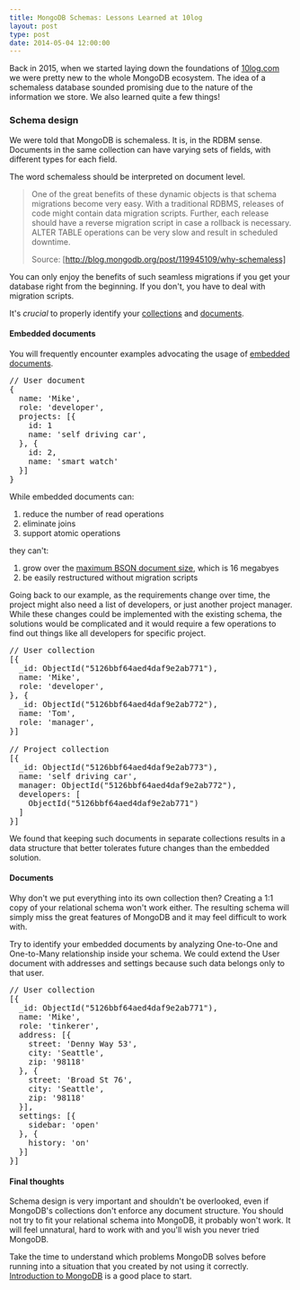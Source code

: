 ```yaml
---
title: MongoDB Schemas: Lessons Learned at 10log
layout: post
type: post
date: 2014-05-04 12:00:00
---
```


Back in 2015, when we started laying down the foundations of [10log.com](https://10log.com) we were pretty new to the whole MongoDB ecosystem. The idea of a schemaless database sounded promising due to the nature of the information we store. We also learned quite a few things!

### Schema design
We were told that MongoDB is schemaless. It is, in the RDBM sense. Documents in the same collection can have varying sets of fields, with different types for each field.

The word schemaless should be interpreted on document level.

> One of the great benefits of these dynamic objects is that schema migrations become very easy.  With a traditional RDBMS, releases of code might contain data migration scripts.  Further, each release should have a reverse migration script in case a rollback is necessary.  ALTER TABLE operations can be very slow and result in scheduled downtime.
>
> Source: [http://blog.mongodb.org/post/119945109/why-schemaless]

You can only enjoy the benefits of such seamless migrations if you get your database right from the beginning. If you don't, you have to deal with migration scripts.

It's *crucial* to properly identify your [collections] and [documents].

#### Embedded documents

You will frequently encounter examples advocating the usage of [embedded documents].

<pre>
// User document
{
  name: 'Mike',
  role: 'developer',
  projects: [{
    id: 1
    name: 'self driving car',
  }, {
    id: 2,
    name: 'smart watch'
  }]
}
</pre>

While embedded documents can:

1. reduce the number of read operations
2. eliminate joins
3. support atomic operations

they can't:

1. grow over the [maximum BSON document size], which is 16 megabyes
2. be easily restructured without migration scripts

Going back to our example, as the requirements change over time, the project might also need a list of developers, or just another project manager. While these changes could be implemented with the existing schema, the solutions would be complicated and it would require a few operations to find out things like all developers for specific project.

<pre>
// User collection
[{
  &#95;id: ObjectId("5126bbf64aed4daf9e2ab771"),
  name: 'Mike',
  role: 'developer',
}, {
  &#95;id: ObjectId("5126bbf64aed4daf9e2ab772"),
  name: 'Tom',
  role: 'manager',
}]

// Project collection
[{
  &#95;id: ObjectId("5126bbf64aed4daf9e2ab773"),
  name: 'self driving car',
  manager: ObjectId("5126bbf64aed4daf9e2ab772"),
  developers: [
    ObjectId("5126bbf64aed4daf9e2ab771")
  ]
}]
</pre>

We found that keeping such documents in separate collections results in a data structure that better tolerates future changes than the embedded solution.

#### Documents
Why don't we put everything into its own collection then? Creating a 1:1 copy of your relational schema won't work either. The resulting schema will simply miss the great features of MongoDB and it may feel difficult to work with.

Try to identify your embedded documents by analyzing One-to-One and One-to-Many relationship inside your schema. We could extend the User document with addresses and settings because such data belongs only to that user.

<pre>
// User collection
[{
  &#95;id: ObjectId("5126bbf64aed4daf9e2ab771"),
  name: 'Mike',
  role: 'tinkerer',
  address: [{
    street: 'Denny Way 53',
    city: 'Seattle',
    zip: '98118'
  }, {
    street: 'Broad St 76',
    city: 'Seattle',
    zip: '98118'
  }],
  settings: [{
    sidebar: 'open'
  }, {
    history: 'on'
  }]
}]
</pre>

#### Final thoughts
Schema design is very important and shouldn't be overlooked, even if MongoDB's collections don't enforce any document structure. You should not try to fit your relational schema into MongoDB, it probably won't work. It will feel unnatural, hard to work with and you'll wish you never tried MongoDB.

Take the time to understand which problems MongoDB solves before running into a situation that you created by not using it correctly.
[Introduction to MongoDB] is a good place to start.

[http://blog.mongodb.org/post/119945109/why-schemaless]: http://blog.mongodb.org/post/119945109/why-schemaless
[hampden]: https://github.com/jekyll/jekyll
[maximum BSON document size]: https://docs.mongodb.org/manual/reference/limits/#BSON-Document-Size
[embedded documents]: https://docs.mongodb.org/manual/core/data-model-design/#embedded-data-models
[collections]: https://docs.mongodb.org/manual/core/databases-and-collections/#collections
[documents]: https://docs.mongodb.org/manual/core/document/
[Introduction to MongoDB]: https://docs.mongodb.org/manual/introduction/